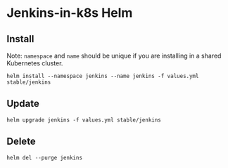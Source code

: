 # Jenkins-in-k8s Helm

## Install

Note: `namespace` and `name` should be unique if you are installing in a shared Kubernetes cluster.

`helm install --namespace jenkins --name jenkins -f values.yml stable/jenkins`

## Update

`helm upgrade jenkins -f values.yml stable/jenkins`

## Delete

`helm del --purge jenkins`